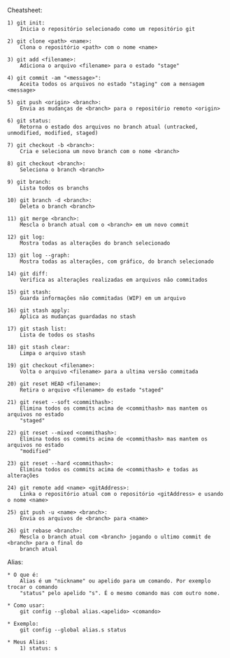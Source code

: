 Cheatsheet:

	1) git init:
		Inicia o repositório selecionado como um repositório git
	
	2) git clone <path> <name>:
		Clona o repositório <path> com o nome <name>

	3) git add <filename>:
		Adiciona o arquivo <filename> para o estado "stage"

	4) git commit -am "<message>":
		Aceita todos os arquivos no estado "staging" com a mensagem <message>

	5) git push <origin> <branch>:
		Envia as mudanças de <branch> para o repositório remoto <origin>

	6) git status:
		Retorna o estado dos arquivos no branch atual (untracked, unmodified, modified, staged)

	7) git checkout -b <branch>:
		Cria e seleciona um novo branch com o nome <branch>

	8) git checkout <branch>:
		Seleciona o branch <branch>

	9) git branch:
		Lista todos os branchs

	10) git branch -d <branch>:
		Deleta o branch <branch>

	11) git merge <branch>:
		Mescla o branch atual com o <branch> em um novo commit

	12) git log:
		Mostra todas as alterações do branch selecionado

	13) git log --graph:
		Mostra todas as alterações, com gráfico, do branch selecionado

	14) git diff:
		Verifica as alterações realizadas em arquivos não commitados

	15) git stash:
		Guarda informações não commitadas (WIP) em um arquivo

	16) git stash apply:
		Aplica as mudanças guardadas no stash

	17) git stash list:
		Lista de todos os stashs

	18) git stash clear:
		Limpa o arquivo stash

	19) git checkout <filename>:
		Volta o arquivo <filename> para a ultima versão commitada

	20) git reset HEAD <filename>:
		Retira o arquivo <filename> do estado "staged"

	21) git reset --soft <commithash>:
		Elimina todos os commits acima de <commithash> mas mantem os arquivos no estado 
		"staged"

	22) git reset --mixed <commithash>:
		Elimina todos os commits acima de <commithash> mas mantem os arquivos no estado 
		"modified"

	23) git reset --hard <commithash>:
		Elimina todos os commits acima de <commithash> e todas as alterações

	24) git remote add <name> <gitAddress>:
		Linka o repositório atual com o repositório <gitAddress> e usando o nome <name>

	25) git push -u <name> <branch>:
		Envia os arquivos de <branch> para <name>

	26) git rebase <branch>:
		Mescla o branch atual com <branch> jogando o ultimo commit de <branch> para o final do 
		branch atual


Alias:

	* O que é:
		Alias é um "nickname" ou apelido para um comando. Por exemplo trocar o comando
		"status" pelo apelido "s". É o mesmo comando mas com outro nome.

	* Como usar:
		git config --global alias.<apelido> <comando>

	* Exemplo:
		git config --global alias.s status

	* Meus Alias:
		1) status: s
